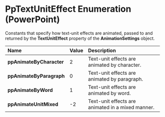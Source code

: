 
# PpTextUnitEffect Enumeration (PowerPoint)

Constants that specify how text-unit effects are animated, passed to and returned by the  **TextUnitEffect** property of the **AnimationSettings** object.



|**Name**|**Value**|**Description**|
|:-----|:-----|:-----|
| **ppAnimateByCharacter**|2|Text-unit effects are animated by character.|
| **ppAnimateByParagraph**|0|Text-unit effects are animated by paragraph.|
| **ppAnimateByWord**|1|Text-unit effects are animated by word.|
| **ppAnimateUnitMixed**|-2|Text-unit effects are animated in a mixed manner.|
